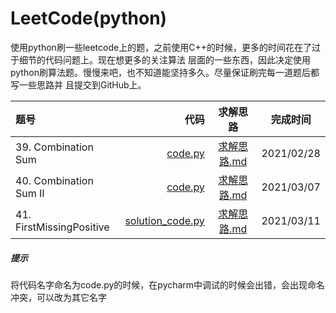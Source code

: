 # LeetCode(python)
使用python刷一些leetcode上的题，之前使用C++的时候，更多的时间花在了过于细节的代码问题上。现在想更多的关注算法
层面的一些东西，因此决定使用 python刷算法题。慢慢来吧，也不知道能坚持多久。尽量保证刷完每一道题后都写一些思路并
且提交到GitHub上。  

|题号|代码|求解思路|完成时间|
|:---|---:|:---:|:---:|
| 39. Combination Sum | [code.py](./39-CombinationSum/code.py) | [求解思路.md](./39-CombinationSum/求解思路.md) | 2021/02/28 |
| 40. Combination Sum II | [code.py](./40-CombinationSumII/code.py) | [求解思路.md](./40-CombinationSumII/求解思路.md) | 2021/03/07 |
| 41. FirstMissingPositive | [solution_code.py](./41-FirstMissingPositive/solution_code.py) | [求解思路.md](./41-FirstMissingPositive/求解思路.md) | 2021/03/11 |

##### 提示
将代码名字命名为code.py的时候，在pycharm中调试的时候会出错，会出现命名冲突，可以改为其它名字
